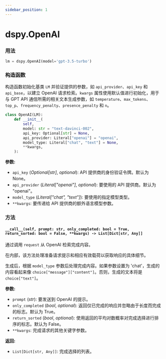 ```yaml
---
sidebar_position: 1
---
```


# dspy.OpenAI

### 用法

```python
lm = dspy.OpenAI(model='gpt-3.5-turbo')
```

### 构造函数

构造函数初始化基类 `LM` 并验证提供的参数，如 `api_provider`、`api_key` 和 `api_base`，以建立 OpenAI 请求检索。`kwargs` 属性使用默认值进行初始化，用于与 GPT API 通信所需的相关文本生成参数，如 `temperature`、`max_tokens`、`top_p`、`frequency_penalty`、`presence_penalty` 和 `n`。

```python
class OpenAI(LM):
    def __init__(
        self,
        model: str = "text-davinci-002",
        api_key: Optional[str] = None,
        api_provider: Literal["openai"] = "openai",
        model_type: Literal["chat", "text"] = None,
        **kwargs,
    ):
```



**参数:** 
- `api_key` (_Optional[str]_, _optional_): API 提供商的身份验证令牌。默认为 None。
- `api_provider` (_Literal["openai"]_, _optional_): 要使用的 API 提供商。默认为 "openai"。
- `model_type` (_Literal["chat", "text"]_): 要使用的指定模型类型。
- `**kwargs`: 要传递给 API 提供商的额外语言模型参数。

### 方法

#### `__call__(self, prompt: str, only_completed: bool = True, return_sorted: bool = False, **kwargs) -> List[Dict[str, Any]]`

通过调用 `request` 从 OpenAI 检索完成内容。

在内部，该方法处理准备请求提示和相应有效载荷以获取响应的具体细节。

生成后，根据 `model_type` 参数后处理完成内容。如果参数设置为 'chat'，生成的内容看起来像 `choice["message"]["content"]`。否则，生成的文本将是 `choice["text"]`。

**参数:**
- `prompt` (_str_): 要发送到 OpenAI 的提示。
- `only_completed` (_bool_, _optional_): 返回仅已完成的响应并忽略由于长度而完成的标志。默认为 True。
- `return_sorted` (_bool_, _optional_): 使用返回的平均对数概率对完成选择进行排序的标志。默认为 False。
- `**kwargs`: 完成请求的其他关键字参数。

**返回:**
- `List[Dict[str, Any]]`: 完成选择的列表。